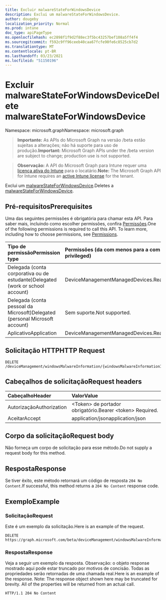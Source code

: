 ```yaml
---
title: Excluir malwareStateForWindowsDevice
description: Exclui um malwareStateForWindowsDevice.
author: dougeby
localization_priority: Normal
ms.prod: intune
doc_type: apiPageType
ms.openlocfilehash: ec2898f1f9d2f88ec3f5bc43257bef108a5ff4f4
ms.sourcegitcommit: f592c9ff96ceeb40caa67fcfe90fe6c8525cb7d2
ms.translationtype: MT
ms.contentlocale: pt-BR
ms.lasthandoff: 03/23/2021
ms.locfileid: "51150196"
---
```

# <a name="delete-malwarestateforwindowsdevice"></a><span data-ttu-id="ebb32-103">Excluir malwareStateForWindowsDevice</span><span class="sxs-lookup"><span data-stu-id="ebb32-103">Delete malwareStateForWindowsDevice</span></span>

<span data-ttu-id="ebb32-104">Namespace: microsoft.graph</span><span class="sxs-lookup"><span data-stu-id="ebb32-104">Namespace: microsoft.graph</span></span>

> <span data-ttu-id="ebb32-105">**Importante:** As APIs do Microsoft Graph na versão /beta estão sujeitas a alterações; não há suporte para uso de produção.</span><span class="sxs-lookup"><span data-stu-id="ebb32-105">**Important:** Microsoft Graph APIs under the /beta version are subject to change; production use is not supported.</span></span>

> <span data-ttu-id="ebb32-106">**Observação:** A API do Microsoft Graph para Intune requer uma [licença ativa do Intune](https://go.microsoft.com/fwlink/?linkid=839381) para o locatário.</span><span class="sxs-lookup"><span data-stu-id="ebb32-106">**Note:** The Microsoft Graph API for Intune requires an [active Intune license](https://go.microsoft.com/fwlink/?linkid=839381) for the tenant.</span></span>

<span data-ttu-id="ebb32-107">Exclui um [malwareStateForWindowsDevice](../resources/intune-devices-malwarestateforwindowsdevice.md).</span><span class="sxs-lookup"><span data-stu-id="ebb32-107">Deletes a [malwareStateForWindowsDevice](../resources/intune-devices-malwarestateforwindowsdevice.md).</span></span>

## <a name="prerequisites"></a><span data-ttu-id="ebb32-108">Pré-requisitos</span><span class="sxs-lookup"><span data-stu-id="ebb32-108">Prerequisites</span></span>
<span data-ttu-id="ebb32-p101">Uma das seguintes permissões é obrigatória para chamar esta API. Para saber mais, incluindo como escolher permissões, confira [Permissões](/graph/permissions-reference).</span><span class="sxs-lookup"><span data-stu-id="ebb32-p101">One of the following permissions is required to call this API. To learn more, including how to choose permissions, see [Permissions](/graph/permissions-reference).</span></span>

|<span data-ttu-id="ebb32-111">Tipo de permissão</span><span class="sxs-lookup"><span data-stu-id="ebb32-111">Permission type</span></span>|<span data-ttu-id="ebb32-112">Permissões (da com menos para a com mais privilégios)</span><span class="sxs-lookup"><span data-stu-id="ebb32-112">Permissions (from least to most privileged)</span></span>|
|:---|:---|
|<span data-ttu-id="ebb32-113">Delegada (conta corporativa ou de estudante)</span><span class="sxs-lookup"><span data-stu-id="ebb32-113">Delegated (work or school account)</span></span>|<span data-ttu-id="ebb32-114">DeviceManagementManagedDevices.ReadWrite.All</span><span class="sxs-lookup"><span data-stu-id="ebb32-114">DeviceManagementManagedDevices.ReadWrite.All</span></span>|
|<span data-ttu-id="ebb32-115">Delegada (conta pessoal da Microsoft)</span><span class="sxs-lookup"><span data-stu-id="ebb32-115">Delegated (personal Microsoft account)</span></span>|<span data-ttu-id="ebb32-116">Sem suporte.</span><span class="sxs-lookup"><span data-stu-id="ebb32-116">Not supported.</span></span>|
|<span data-ttu-id="ebb32-117">Aplicativo</span><span class="sxs-lookup"><span data-stu-id="ebb32-117">Application</span></span>|<span data-ttu-id="ebb32-118">DeviceManagementManagedDevices.ReadWrite.All</span><span class="sxs-lookup"><span data-stu-id="ebb32-118">DeviceManagementManagedDevices.ReadWrite.All</span></span>|

## <a name="http-request"></a><span data-ttu-id="ebb32-119">Solicitação HTTP</span><span class="sxs-lookup"><span data-stu-id="ebb32-119">HTTP Request</span></span>
<!-- {
  "blockType": "ignored"
}
-->
``` http
DELETE /deviceManagement/windowsMalwareInformation/{windowsMalwareInformationId}/deviceMalwareStates/{malwareStateForWindowsDeviceId}
```

## <a name="request-headers"></a><span data-ttu-id="ebb32-120">Cabeçalhos de solicitação</span><span class="sxs-lookup"><span data-stu-id="ebb32-120">Request headers</span></span>
|<span data-ttu-id="ebb32-121">Cabeçalho</span><span class="sxs-lookup"><span data-stu-id="ebb32-121">Header</span></span>|<span data-ttu-id="ebb32-122">Valor</span><span class="sxs-lookup"><span data-stu-id="ebb32-122">Value</span></span>|
|:---|:---|
|<span data-ttu-id="ebb32-123">Autorização</span><span class="sxs-lookup"><span data-stu-id="ebb32-123">Authorization</span></span>|<span data-ttu-id="ebb32-124">&lt;Token&gt; de portador obrigatório.</span><span class="sxs-lookup"><span data-stu-id="ebb32-124">Bearer &lt;token&gt; Required.</span></span>|
|<span data-ttu-id="ebb32-125">Aceitar</span><span class="sxs-lookup"><span data-stu-id="ebb32-125">Accept</span></span>|<span data-ttu-id="ebb32-126">application/json</span><span class="sxs-lookup"><span data-stu-id="ebb32-126">application/json</span></span>|

## <a name="request-body"></a><span data-ttu-id="ebb32-127">Corpo da solicitação</span><span class="sxs-lookup"><span data-stu-id="ebb32-127">Request body</span></span>
<span data-ttu-id="ebb32-128">Não forneça um corpo de solicitação para esse método.</span><span class="sxs-lookup"><span data-stu-id="ebb32-128">Do not supply a request body for this method.</span></span>

## <a name="response"></a><span data-ttu-id="ebb32-129">Resposta</span><span class="sxs-lookup"><span data-stu-id="ebb32-129">Response</span></span>
<span data-ttu-id="ebb32-130">Se tiver êxito, este método retornará um código de resposta `204 No Content`.</span><span class="sxs-lookup"><span data-stu-id="ebb32-130">If successful, this method returns a `204 No Content` response code.</span></span>

## <a name="example"></a><span data-ttu-id="ebb32-131">Exemplo</span><span class="sxs-lookup"><span data-stu-id="ebb32-131">Example</span></span>

### <a name="request"></a><span data-ttu-id="ebb32-132">Solicitação</span><span class="sxs-lookup"><span data-stu-id="ebb32-132">Request</span></span>
<span data-ttu-id="ebb32-133">Este é um exemplo da solicitação.</span><span class="sxs-lookup"><span data-stu-id="ebb32-133">Here is an example of the request.</span></span>
``` http
DELETE https://graph.microsoft.com/beta/deviceManagement/windowsMalwareInformation/{windowsMalwareInformationId}/deviceMalwareStates/{malwareStateForWindowsDeviceId}
```

### <a name="response"></a><span data-ttu-id="ebb32-134">Resposta</span><span class="sxs-lookup"><span data-stu-id="ebb32-134">Response</span></span>
<span data-ttu-id="ebb32-p102">Veja a seguir um exemplo da resposta. Observação: o objeto response mostrado aqui pode estar truncado por motivos de concisão. Todas as propriedades serão retornadas de uma chamada real.</span><span class="sxs-lookup"><span data-stu-id="ebb32-p102">Here is an example of the response. Note: The response object shown here may be truncated for brevity. All of the properties will be returned from an actual call.</span></span>
``` http
HTTP/1.1 204 No Content
```




